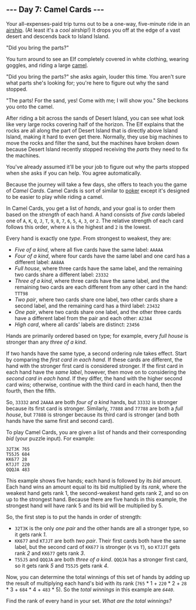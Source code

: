 <article class="day-desc"><h2>--- Day 7: Camel Cards ---</h2><p>Your all-expenses-paid trip turns out to be a one-way, five-minute ride in an <a href="https://en.wikipedia.org/wiki/Airship" target="_blank">airship</a>. (At least it's a <span title="Please only read this sentence while listening to 'The Airship Blackjack' from the Final Fantasy 6 soundtrack."><em>cool</em> airship</span>!) It drops you off at the edge of a vast desert and descends back to Island Island.</p>
<p>"Did you bring the parts?"</p>
<p>You turn around to see an Elf completely covered in white clothing, wearing goggles, and riding a large <a href="https://en.wikipedia.org/wiki/Dromedary" target="_blank">camel</a>.</p>
<p>"Did you bring the parts?" she asks again, louder this time. You aren't sure what parts she's looking for; you're here to figure out why the sand stopped.</p>
<p>"The parts! For the sand, yes! Come with me; I will show you." She beckons you onto the camel.</p>
<p>After riding a bit across the sands of Desert Island, you can see what look like very large rocks covering half of the horizon. The Elf explains that the rocks are all along the part of Desert Island that is directly above Island Island, making it hard to even get there. Normally, they use big machines to move the rocks and filter the sand, but the machines have broken down because Desert Island recently stopped receiving the <em>parts</em> they need to fix the machines.</p>
<p>You've already assumed it'll be your job to figure out why the parts stopped when she asks if you can help. You agree automatically.</p>
<p>Because the journey will take a few days, she offers to teach you the game of <em>Camel Cards</em>. Camel Cards is sort of similar to <a href="https://en.wikipedia.org/wiki/List_of_poker_hands" target="_blank">poker</a> except it's designed to be easier to play while riding a camel.</p>
<p>In Camel Cards, you get a list of <em>hands</em>, and your goal is to order them based on the <em>strength</em> of each hand. A hand consists of <em>five cards</em> labeled one of <code>A</code>, <code>K</code>, <code>Q</code>, <code>J</code>, <code>T</code>, <code>9</code>, <code>8</code>, <code>7</code>, <code>6</code>, <code>5</code>, <code>4</code>, <code>3</code>, or <code>2</code>. The relative strength of each card follows this order, where <code>A</code> is the highest and <code>2</code> is the lowest.</p>
<p>Every hand is exactly one <em>type</em>. From strongest to weakest, they are:</p>
<ul>
<li><em>Five of a kind</em>, where all five cards have the same label: <code>AAAAA</code></li>
<li><em>Four of a kind</em>, where four cards have the same label and one card has a different label: <code>AA8AA</code></li>
<li><em>Full house</em>, where three cards have the same label, and the remaining two cards share a different label: <code>23332</code></li>
<li><em>Three of a kind</em>, where three cards have the same label, and the remaining two cards are each different from any other card in the hand: <code>TTT98</code></li>
<li><em>Two pair</em>, where two cards share one label, two other cards share a second label, and the remaining card has a third label: <code>23432</code></li>
<li><em>One pair</em>, where two cards share one label, and the other three cards have a different label from the pair and each other: <code>A23A4</code></li>
<li><em>High card</em>, where all cards' labels are distinct: <code>23456</code></li>
</ul>
<p>Hands are primarily ordered based on type; for example, every <em>full house</em> is stronger than any <em>three of a kind</em>.</p>
<p>If two hands have the same type, a second ordering rule takes effect. Start by comparing the <em>first card in each hand</em>. If these cards are different, the hand with the stronger first card is considered stronger. If the first card in each hand have the <em>same label</em>, however, then move on to considering the <em>second card in each hand</em>. If they differ, the hand with the higher second card wins; otherwise, continue with the third card in each hand, then the fourth, then the fifth.</p>
<p>So, <code>33332</code> and <code>2AAAA</code> are both <em>four of a kind</em> hands, but <code>33332</code> is stronger because its first card is stronger. Similarly, <code>77888</code> and <code>77788</code> are both a <em>full house</em>, but <code>77888</code> is stronger because its third card is stronger (and both hands have the same first and second card).</p>
<p>To play Camel Cards, you are given a list of hands and their corresponding <em>bid</em> (your puzzle input). For example:</p>
<pre><code>32T3K 765
T55J5 684
KK677 28
KTJJT 220
QQQJA 483
</code></pre>
<p>This example shows five hands; each hand is followed by its <em>bid</em> amount. Each hand wins an amount equal to its bid multiplied by its <em>rank</em>, where the weakest hand gets rank 1, the second-weakest hand gets rank 2, and so on up to the strongest hand. Because there are five hands in this example, the strongest hand will have rank 5 and its bid will be multiplied by 5.</p>
<p>So, the first step is to put the hands in order of strength:</p>
<ul>
<li><code>32T3K</code> is the only <em>one pair</em> and the other hands are all a stronger type, so it gets rank <em>1</em>.</li>
<li><code>KK677</code> and <code>KTJJT</code> are both <em>two pair</em>. Their first cards both have the same label, but the second card of <code>KK677</code> is stronger (<code>K</code> vs <code>T</code>), so <code>KTJJT</code> gets rank <em>2</em> and <code>KK677</code> gets rank <em>3</em>.</li>
<li><code>T55J5</code> and <code>QQQJA</code> are both <em>three of a kind</em>. <code>QQQJA</code> has a stronger first card, so it gets rank <em>5</em> and <code>T55J5</code> gets rank <em>4</em>.</li>
</ul>
<p>Now, you can determine the total winnings of this set of hands by adding up the result of multiplying each hand's bid with its rank (<code>765</code> * 1 + <code>220</code> * 2 + <code>28</code> * 3 + <code>684</code> * 4 + <code>483</code> * 5). So the <em>total winnings</em> in this example are <code><em>6440</em></code>.</p>
<p>Find the rank of every hand in your set. <em>What are the total winnings?</em></p>
</article>